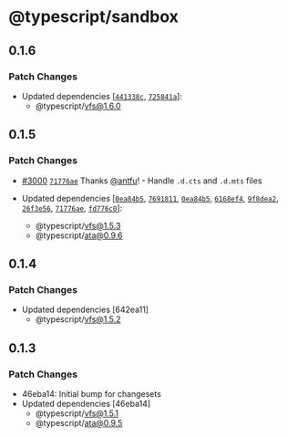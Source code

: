 # @typescript/sandbox

## 0.1.6

### Patch Changes

- Updated dependencies [[`441338c`](https://github.com/microsoft/TypeScript-Website/commit/441338c04fbbef834ffa1ac6dc0dc8816e9137fc), [`725841a`](https://github.com/microsoft/TypeScript-Website/commit/725841adc9e5b734ccb0663fccb2ba05d0dcca62)]:
  - @typescript/vfs@1.6.0

## 0.1.5

### Patch Changes

- [#3000](https://github.com/microsoft/TypeScript-Website/pull/3000) [`71776ae`](https://github.com/microsoft/TypeScript-Website/commit/71776aecc1b56289ab56d240a9272ce83686ef1a) Thanks [@antfu](https://github.com/antfu)! - Handle `.d.cts` and `.d.mts` files

- Updated dependencies [[`0ea84b5`](https://github.com/microsoft/TypeScript-Website/commit/0ea84b59ae291aba677fe77ca059c4112e45fb9b), [`7691811`](https://github.com/microsoft/TypeScript-Website/commit/7691811c180e3b352cf4e888387d1edfc10f5252), [`0ea84b5`](https://github.com/microsoft/TypeScript-Website/commit/0ea84b59ae291aba677fe77ca059c4112e45fb9b), [`6168ef4`](https://github.com/microsoft/TypeScript-Website/commit/6168ef49a4d08c0b5658732d23625bbcc6049109), [`9f8dea2`](https://github.com/microsoft/TypeScript-Website/commit/9f8dea2c19a3b6028148090f5e8cba8eea086ec3), [`26f3e56`](https://github.com/microsoft/TypeScript-Website/commit/26f3e566aa8fff235a8f6927ef2c33b28be4fe89), [`71776ae`](https://github.com/microsoft/TypeScript-Website/commit/71776aecc1b56289ab56d240a9272ce83686ef1a), [`fd776c0`](https://github.com/microsoft/TypeScript-Website/commit/fd776c05bb8fa9c897d18fa237af39ae8da03a7c)]:
  - @typescript/vfs@1.5.3
  - @typescript/ata@0.9.6

## 0.1.4

### Patch Changes

- Updated dependencies [642ea11]
  - @typescript/vfs@1.5.2

## 0.1.3

### Patch Changes

- 46eba14: Initial bump for changesets
- Updated dependencies [46eba14]
  - @typescript/vfs@1.5.1
  - @typescript/ata@0.9.5
